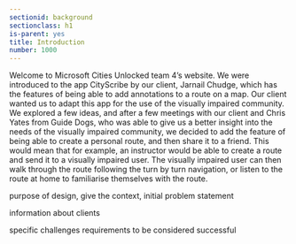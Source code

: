 ```yaml
---
sectionid: background
sectionclass: h1
is-parent: yes
title: Introduction
number: 1000
---
```


Welcome to Microsoft Cities Unlocked team 4’s website. We were introduced to the app CityScribe by our client, Jarnail Chudge, which has the features of being able to add annotations to a route on a map. Our client wanted us to adapt this app for the use of the visually impaired community. We explored a few ideas, and after a few meetings with our client and Chris Yates from Guide Dogs, who was able to give us a better insight into the needs of the visually impaired community, we decided to add the feature of being able to create a personal route, and then share it to a friend. This would mean that for example, an instructor would be able to create a route and send it to a visually impaired user. The visually impaired user can then walk through the route following the turn by turn navigation, or listen to the route at home to familiarise themselves with the route.

purpose of design, give the context, initial problem statement

information about clients

specific challenges
 requirements to be considered successful